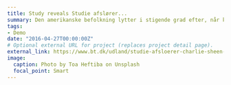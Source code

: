 ```yaml
---
title: Study reveals Studie afslører...
summary: Den amerikanske befolkning lytter i stigende grad efter, når kendte fejler noget eller har fået en ny ...
tags:
- Demo
date: "2016-04-27T00:00:00Z"
# Optional external URL for project (replaces project detail page).
external_link: https://www.bt.dk/udland/studie-afsloerer-charlie-sheen-og-kollegaer-giver-overarbejde-hos-amerikanske?referrer=RSS&utm_source=dlvr.it&utm_medium=twitter
image:
  caption: Photo by Toa Heftiba on Unsplash
  focal_point: Smart
---
```

